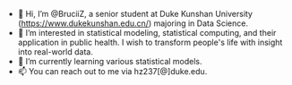 - 👋 Hi, I’m @BruciiZ, a senior student at Duke Kunshan University (https://www.dukekunshan.edu.cn/) majoring in Data Science.
- 👀 I’m interested in statistical modeling, statistical computing, and their application in public health. I wish to transform people's life with insight into real-world data.
- 🌱 I’m currently learning various statistical models.
- 📫 You can reach out to me via hz237[@]duke.edu.

<!---
BruciiZ/BruciiZ is a ✨ special ✨ repository because its `README.md` (this file) appears on your GitHub profile.
You can click the Preview link to take a look at your changes.
--->
